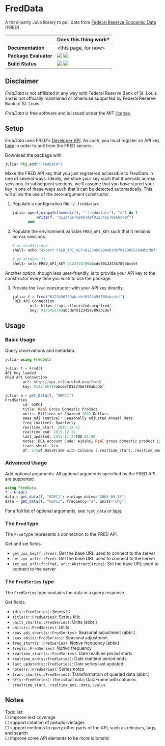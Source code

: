 # FredData

A third-party Julia library to pull data from
[Federal Reserve Economic Data](https://research.stlouisfed.org/fred2/) (FRED).

|                         | Does this thing work?                                           |
| ----------------------- | :-------------------------------------------------------------- |
| **Documentation**       | \<this page, for now\>                                          |
| **Package Evaluator**   | [![][pkg-0.5-img]][pkg-0.5-url] [![][pkg-0.6-img]][pkg-0.6-url] |
| **Build Status**        | [![][travis-img]][travis-url] [![][appveyor-img]][appveyor-url] |

## Disclaimer


*FredData* is not affiliated in any way with Federal Reserve Bank of St. Louis and is not
officially maintained or otherwise supported by Federal Reserve Bank of St. Louis.

*FredData* is free software and is issued under the MIT [license](LICENSE.md).

## Setup

*FredData* uses FRED's [Developer API](https://research.stlouisfed.org/docs/api/). As such, 
you must register an API key [here](https://research.stlouisfed.org/docs/api/api_key.html)
in order to pull from the FRED servers.

Download the package with
```julia
julia> Pkg.add("FredData")
```

Make the FRED API key that you just registered accessible to *FredData* in one of several
ways. Ideally, we store your key such that it persists across sessions. In subsequent
sections, we'll assume that you *have* stored your key in one of these ways such that it can
be detected automatically. This will allow the use of the zero-argument constructor.

1. Populate a configuration file `~/.freddatarc`.

    ```julia
    julia> open(joinpath(homedir(), ".freddatarc"), "w") do f
               write(f, "0123456789abcdef0123456789abcdef")
           end
    ```
2. Populate the environment variable `FRED_API_KEY` such that it remains across sessions.

    ```julia
    # on macOS/Linux
    shell> echo "export FRED_API_KEY=0123456789abcdef0123456789abcdef" >> ~/.bashrc

    # on Windows 7+
    shell> setx FRED_API_KEY 0123456789abcdef0123456789abcdef
    ```

Another option, though less user-friendly, is to provide your API key to the constructor
every time you wish to use the package.

3. Provide the `Fred` constructor with your API key directly.

    ```julia
    julia> f = Fred("0123456789abcdef0123456789abcdef")
    FRED API Connection
            url: https://api.stlouisfed.org/fred/
            key: 0123456789abcdef0123456789abcdef
    ```

## Usage

### Basic Usage

Query observations and metadata.
```julia
julia> using FredData

julia> f = Fred()
API key loaded.
FRED API Connection
        url: http://api.stlouisfed.org/fred/
        key: 0123456789abcdef0123456789abcdef

julia> a = get_data(f, "GDPC1")
FredSeries
        id: GDPC1
        title: Real Gross Domestic Product
        units: Billions of Chained 2009 Dollars
        seas_adj (native): Seasonally Adjusted Annual Rate
        freq (native): Quarterly
        realtime_start: 2015-12-11
        realtime_end: 2015-12-11
        last_updated: 2015-11-24T08:01:09
        notes: BEA Account Code: A191RX1 Real gross domestic product is the inflation adjusted value of the goods and services produced by labor and property located in the United States. For more information see the Guide to the National Income and Product Accounts of the United States (NIPA) - (http://www.bea.gov/national/pdf/nipaguid.pdf)
        trans_short: lin
        df: 275x4 DataFrame with columns [:realtime_start,:realtime_end,:date,:value]
```

### Advanced Usage

Add optional arguments. All optional arguments specified by the FRED API are supported.
```julia
using FredData
f = Fred()
data = get_data(f, "GDPC1"; vintage_dates="2008-09-15")
data = get_data(f, "GDPC1"; frequency="a", units="chg")
```

For a full list of optional arguments, see `?get_data` or
[here](https://research.stlouisfed.org/docs/api/fred/series_observations.html)

### The `Fred` type

The `Fred` type represents a connection to the FRED API.

Get and set fields.
- `get_api_key(f::Fred)`: Get the base URL used to connect to the server
- `get_api_url(f::Fred)`: Get the base URL used to connect to the server
- `set_api_url!(f::Fred, url::AbstractString)`: Set the base URL used to connect to the
  server

### The `FredSeries` type

The `FredSeries` type contains the data in a query response.

Get fields.
- `id(s::FredSeries)`: Series ID
- `title(s::FredSeries)`: Series title
- `units_short(s::FredSeries)`: Units (abbr.)
- `units(s::FredSeries)`: Units
- `seas_adj_short(s::FredSeries)`: Seasonal adjustment (abbr.)
- `seas_adj(s::FredSeries)`: Seasonal adjustment
- `freq_short(s::FredSeries)`: *Native* frequency (abbr.)
- `freq(s::FredSeries)`: *Native* frequency
- `realtime_start(s::FredSeries)`: Date realtime period starts
- `realtime_end(s::FredSeries)`: Date realtime period ends
- `last_updated(s::FredSeries)`: Date series last updated
- `notes(s::FredSeries)`: Series notes
- `trans_short(s::FredSeries)`: Transformation of queried data (abbr.)
- `df(s::FredSeries)`: The actual data; DataFrame with columns `:realtime_start`,
  `:realtime_end`, `:date`, `:value`

## Notes

Todo list:  
☐ improve test coverage  
☐ support creation of pseudo-vintages  
☐ support methods to query other parts of the API, such as releases, tags, and search  
☐ improve some API elements to be more idiomatic

[pkg-0.4-img]: http://pkg.julialang.org/badges/FredData_0.4.svg
[pkg-0.4-url]: http://pkg.julialang.org/?pkg=FredData
[pkg-0.5-img]: http://pkg.julialang.org/badges/FredData_0.5.svg
[pkg-0.5-url]: http://pkg.julialang.org/?pkg=FredData
[pkg-0.6-img]: http://pkg.julialang.org/badges/FredData_0.6.svg
[pkg-0.6-url]: http://pkg.julialang.org/?pkg=FredData
[pkg-0.7-img]: http://pkg.julialang.org/badges/FredData_0.7.svg
[pkg-0.7-url]: http://pkg.julialang.org/?pkg=FredData
[travis-img]: https://travis-ci.org/micahjsmith/FredData.jl.svg?branch=master
[travis-url]: https://travis-ci.org/micahjsmith/FredData.jl
[appveyor-img]: https://ci.appveyor.com/api/projects/status/qmrotjcadtruev03/branch/master?svg=true
[appveyor-url]: https://ci.appveyor.com/project/micahjsmith/freddata-jl

